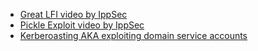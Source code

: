 * [Great LFI video by IppSec](https://www.youtube.com/watch?v=rs4zEwONzzk)
* [Pickle Exploit video by IppSec](https://www.youtube.com/watch?v=rs75y2qPonc&t=681s)
* [Kerberoasting AKA exploiting domain service accounts](https://room362.com/post/2016/kerberoast-pt1/)
